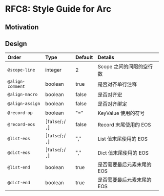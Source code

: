 RFC8: Style Guide for Arc
=========================

## Motivation



## Design



| Order            | Type               | Default | Details                    |
| :--------------- | :----------------- | :------ | :------------------------- |
| `@scope-line`    | integer            | 2       | Scope 之间的间隔的空行数   |
| `@align-comment` | boolean            | true    | 是否对齐单行注释           |
| `@align-macro`   | boolean            | false   | 是否对齐宏                 |
| `@align-assign`  | boolean            | false   | 是否对齐绑定               |
| `@record-op`     | boolean            | "="     | KeyValue 使用的符号        |
| `@record-eos`    | [`false`/`;`/ `,`] | false   | Record 末尾使用的 EOS      |
| `@list-eos`      | [`false`/`;`/ `,`] | ","     | List 值末尾使用的 EOS      |
| `@dict-eos`      | [`false`/`;`/ `,`] | ","     | Dict 值末尾使用的 EOS      |
| `@list-end`      | boolean            | true    | 是否需要最后元素末尾的 EOS |
| `@dict-end`      | boolean            | true    | 是否需要最后元素末尾的 EOS |

